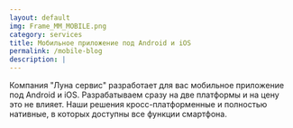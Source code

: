 ```yaml
---
layout: default
img: Frame_MM_MOBILE.png
category: services
title: Мобильное приложение под Android и iOS
permalink: /mobile-blog
description: |
---
```

  Компания &quot;Луна сервис&quot; разработает для вас мобильное приложение под Android и iOS. Разрабатываем сразу на две платформы и на цену это не влияет. Наши решения кросс-платформенные и полностью нативные, в которых доступны все функции смартфона.
